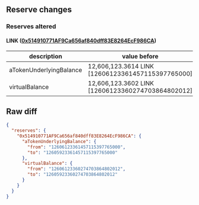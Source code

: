 ## Reserve changes

### Reserves altered

#### LINK ([0x514910771AF9Ca656af840dff83E8264EcF986CA](https://etherscan.io/address/0x514910771AF9Ca656af840dff83E8264EcF986CA))

| description | value before | value after |
| --- | --- | --- |
| aTokenUnderlyingBalance | 12,606,123.3614 LINK [12606123361457115397765000] | 12,605,923.3614 LINK [12605923361457115397765000] |
| virtualBalance | 12,606,123.3602 LINK [12606123360274703864802012] | 12,605,923.3602 LINK [12605923360274703864802012] |


## Raw diff

```json
{
  "reserves": {
    "0x514910771AF9Ca656af840dff83E8264EcF986CA": {
      "aTokenUnderlyingBalance": {
        "from": "12606123361457115397765000",
        "to": "12605923361457115397765000"
      },
      "virtualBalance": {
        "from": "12606123360274703864802012",
        "to": "12605923360274703864802012"
      }
    }
  }
}
```